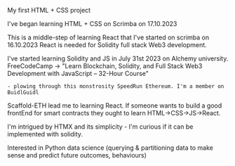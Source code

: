 My first HTML + CSS project

I've began learning HTML + CSS on Scrimba on 17.10.2023

This is a middle-step of learning React that I've started on scrimba on 16.10.2023 React is needed for Solidity full stack Web3 development.

I've started learning Solidity and JS in July 31st 2023 on Alchemy university. FreeCodeCamp -> "Learn Blockchain, Solidity, and Full Stack Web3 Development with JavaScript – 32-Hour Course"

    - plowing through this monstrosity SpeedRun Ethereum. I'm a member on BuidlGuidl

Scaffold-ETH lead me to learning React. If someone wants to build a good frontEnd for smart contracts they ought to learn HTML->CSS->JS->React.

I'm intrigued by HTMX and its simplicity - I'm curious if it can be implemented with solidity.

Interested in Python data science (querying & partitioning data to make sense and predict future outcomes, behaviours)
